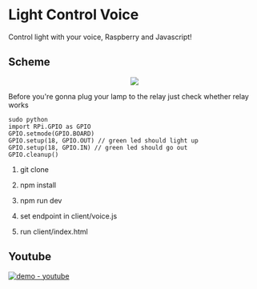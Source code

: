 # Light Control Voice

Control light with your voice, Raspberry and Javascript!

## Scheme 
<p align="center">
    <img src="https://i.imgur.com/jS6vGKz.png">
</p>

Before you're gonna plug your lamp to the relay just check whether relay works

```
sudo python
import RPi.GPIO as GPIO
GPIO.setmode(GPIO.BOARD)
GPIO.setup(18, GPIO.OUT) // green led should light up
GPIO.setup(18, GPIO.IN) // green led should go out
GPIO.cleanup()
```

1. git clone
2. npm install
3. npm run dev

4. set endpoint in client/voice.js
5. run client/index.html

## Youtube
[![demo - youtube](https://img.youtube.com/vi/N1DaYdtqpoY/maxresdefault.jpg)](https://www.youtube.com/watch?v=N1DaYdtqpoY "demo - youtube")